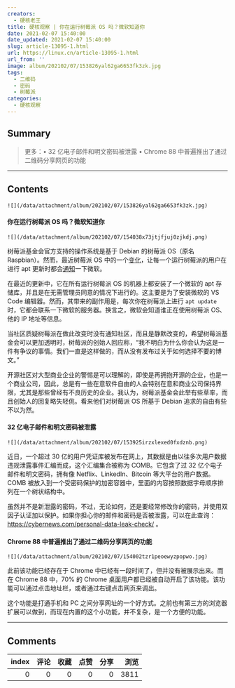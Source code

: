 ```yaml
---
creators:
  - 硬核老王
title: 硬核观察 | 你在运行树莓派 OS 吗？微软知道你
date: 2021-02-07 15:40:00
date_updated: 2021-02-07 15:40:00
slug: article-13095-1.html
url: https://linux.cn/article-13095-1.html
url_from: ''
image: album/202102/07/153826yal62ga6653fk3zk.jpg
tags:
  - 二维码
  - 密码
  - 树莓派
categories:
  - 硬核观察
---
```


## Summary

> 更多：• 32 亿电子邮件和明文密码被泄露 • Chrome 88 中普遍推出了通过二维码分享网页的功能

***

<!-- more -->

## Contents

`![](/data/attachment/album/202102/07/153826yal62ga6653fk3zk.jpg)`

#### 你在运行树莓派 OS 吗？微软知道你

`![](/data/attachment/album/202102/07/154038x73jtjfjuj0zjkdj.png)`

树莓派基金会官方支持的操作系统是基于 Debian 的树莓派 OS（原名 Raspbian）。然而，最近树莓派 OS 中的一个[变化](https://www.reddit.com/r/linux/comments/lbu0t1/microsoft_repo_installed_on_all_raspberry_pis/)，让每一个运行树莓派的用户在进行 apt 更新时都会[通知](https://hothardware.com/news/raspberry-pi-microsoft-repository-phones-home-added-pi-os)一下微软。

在最近的更新中，它在所有运行树莓派 OS 的机器上都安装了一个微软的 apt 存储库，并且是在无需管理员同意的情况下进行的。这主要是为了安装微软的 VS Code 编辑器。然而，其带来的副作用是，每次你在树莓派上进行 `apt update` 时，它都会联系一下微软的服务器。换言之，微软会知道谁正在使用树莓派 OS、他的 IP 地址等信息。

当社区质疑树莓派在做此改变时没有通知社区，而且是静默改变的，希望树莓派基金会可以更加透明时，树莓派的创始人回应称，“我不明白为什么你会认为这是一件有争议的事情。我们一直是这样做的，而从没有发布过关于如何选择不要的博文。”

开源社区对大型商业企业的警惕是可以理解的，即使是再拥抱开源的企业，也是一个商业公司，因此，总是有一些在意软件自由的人会特别在意和商业公司保持界限，尤其是那些曾经有不良历史的企业。我认为，树莓派基金会此举有些草率，而且创始人的回复略失轻佻。看来他们对树莓派 OS 所基于 Debian 追求的自由有些不以为然。

#### 32 亿电子邮件和明文密码被泄露

`![](/data/attachment/album/202102/07/153925irzxlexed0fxdznb.png)`

近日，一个超过 30 亿的用户凭证库被发布在网上，其数据是由以往多次用户数据违规泄露事件汇编而成，这个汇编集合被称为 COMB。它包含了过 32 亿个电子邮件和明文密码，拥有像 Netflix、LinkedIn、Bitcoin 等大平台的用户数据。COMB 被放入到一个受密码保护的加密容器中，里面的内容按照数据字母顺序排列在一个树状结构中。

虽然并不是新泄露的密码，不过，无论如何，还是要经常修改你的密码，并使用双因子认证加以保护。如果你担心你的邮件和密码是否被泄露，可以在此查询：<https://cybernews.com/personal-data-leak-check/> 。

#### Chrome 88 中普遍推出了通过二维码分享网页的功能

`![](/data/attachment/album/202102/07/154002tzr1peoewyzpopwo.jpg)`

此前该功能已经存在于 Chrome 中已经有一段时间了，但并没有被展示出来。而在 Chrome 88 中，70% 的 Chrome 桌面用户都已经被自动开启了该功能。该功能可以通过点击地址栏，或者通过右键点击网页来调出。

这个功能是打通手机和 PC 之间分享网址的一个好方式。之前也有第三方的浏览器扩展可以做到，而现在内置的这个小功能，并不复杂，是一个方便的功能。

***

## Comments


|   index |   评论 |   收藏 |   点赞 |   分享 |   浏览 |
|--------:|-------:|-------:|-------:|-------:|-------:|
|       0 |      0 |      0 |      0 |      0 |   3811 |
